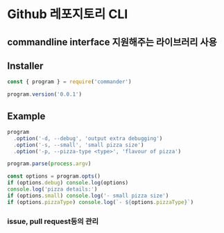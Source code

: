 #  Github 레포지토리 CLI 

## commandline interface 지원해주는 라이브러리 사용

## Installer
```javascript
const { program } = require('commander')

program.version('0.0.1')
```

## Example
```javascript
program
  .option('-d, --debug', 'output extra debugging')
  .option('-s, --small', 'small pizza size')
  .option('-p, --pizza-type <type>', 'flavour of pizza')

program.parse(process.argv)

const options = program.opts()
if (options.debug) console.log(options)
console.log('pizza details:')
if (options.small) console.log('- small pizza size')
if (options.pizzaType) console.log(`- ${options.pizzaType}`)
```

###   issue, pull request등의 관리